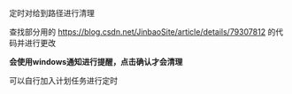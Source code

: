 定时对给到路径进行清理

查找部分用的 https://blog.csdn.net/JinbaoSite/article/details/79307812 的代码并进行更改

**会使用windows通知进行提醒，点击确认才会清理**

可以自行加入计划任务进行定时
